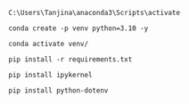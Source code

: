 ```
C:\Users\Tanjina\anaconda3\Scripts\activate
```

```
conda create -p venv python=3.10 -y
```

```
conda activate venv/   
```

```
pip install -r requirements.txt
```

```
pip install ipykernel  
```

```
pip install python-dotenv
```

